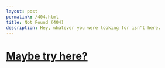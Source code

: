 ```yaml
---
layout: post
permalink: /404.html
title: Not Found (404)
description: Hey, whatever you were looking for isn't here.
---
```

# [Maybe try here?](/)
